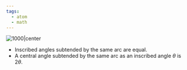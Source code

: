 ```yaml
---
tags:
  - atom
  - math
---
```

![1000|center](inscribed-angle.excalidraw.svg)
- Inscribed angles subtended by the same arc are equal.
- A central angle subtended by the same arc as an inscribed angle $\theta$ is $2\theta$.
